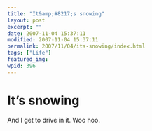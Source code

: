 ```yaml
---
title: "It&amp;#8217;s snowing"
layout: post
excerpt: ""
date: 2007-11-04 15:37:11
modified: 2007-11-04 15:37:11
permalink: 2007/11/04/its-snowing/index.html
tags: ["Life"]
featured_img: 
wpid: 396
---
```


# It&#8217;s snowing

And I get to drive in it. Woo hoo.
